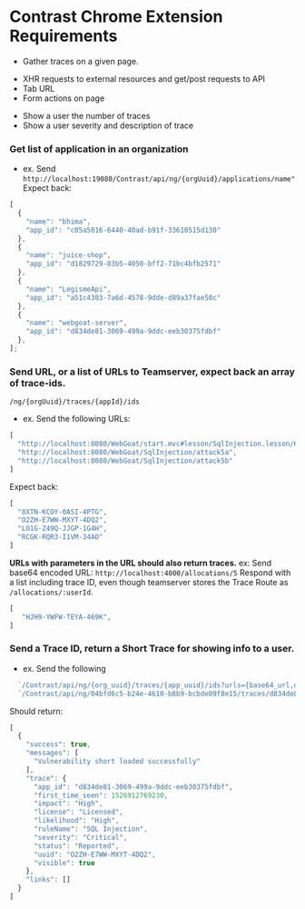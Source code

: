 # Contrast Chrome Extension Requirements

* Gather traces on a given page.
- XHR requests to external resources and get/post requests to API
- Tab URL
- Form actions on page

* Show a user the number of traces
* Show a user severity and description of trace

### Get list of application in an organization
* ex. Send `http://localhost:19080/Contrast/api/ng/{orgUuid}/applications/name"`
Expect back:
```js
[
  {
    "name": "bhima",
    "app_id": "c05a5016-6440-40ad-b91f-33610515d130"
  },
  {
    "name": "juice-shop",
    "app_id": "d1829729-83b5-4050-bff2-71bc4bfb2571"
  },
  {
    "name": "LegismeApi",
    "app_id": "a51c4303-7a6d-4578-9dde-d89a37fae50c"
  },
  {
    "name": "webgoat-server",
    "app_id": "d834de81-3069-499a-9ddc-eeb30375fdbf"
  },
];
```

### Send URL, or a list of URLs to Teamserver, expect back an array of trace-ids.
`/ng/{orgUuid}/traces/{appId}/ids`
* ex. Send the following URLs:
```js
[
  "http://localhost:8080/WebGoat/start.mvc#lesson/SqlInjection.lesson/6",
  "http://localhost:8080/WebGoat/SqlInjection/attack5a",
  "http://localhost:8080/WebGoat/SqlInjection/attack5b"
]
```
Expect back:
```js
[
  "8XTN-KCOY-0ASI-4PTG",
  "O2ZH-E7WW-MXYT-4DQ2",
  "LO1G-Z49Q-JJGP-1G4H",
  "RCGK-RQR3-I1VM-34AO"
]
```

__URLs with parameters in the URL should also return traces.__
ex: Send base64 encoded URL: `http://localhost:4000/allocations/5`
Respond with a list including trace ID, even though teamserver stores the Trace Route as `/allocations/:userId`.
```js
[
   "HJH9-YWFW-TEYA-469K",
]
```

### Send a Trace ID, return a Short Trace for showing info to a user.
* ex. Send the following
```js
  `/Contrast/api/ng/{org_uuid}/traces/{app_uuid}/ids?urls={base64_url,optionally_another_base64_url}`
  `/Contrast/api/ng/04bfd6c5-b24e-4610-b8b9-bcbde09f8e15/traces/d834de81-3069-499a-9ddc-eeb30375fdbf/ids?urls=aHR0cDovL2xvY2FsaG9zdDo4MDgwL1dlYkdvYXQvc3RhcnQubXZjI2xlc3Nvbi9TcWxJbmplY3Rpb24ubGVzc29uLzY=`
```

Should return:
```js
[
  {
    "success": true,
    "messages": [
      "Vulnerability short loaded successfully"
    ],
    "trace": {
      "app_id": "d834de81-3069-499a-9ddc-eeb30375fdbf",
      "first_time_seen": 1526912769230,
      "impact": "High",
      "license": "Licensed",
      "likelihood": "High",
      "ruleName": "SQL Injection",
      "severity": "Critical",
      "status": "Reported",
      "uuid": "O2ZH-E7WW-MXYT-4DQ2",
      "visible": true
    },
    "links": []
  }
]
```

